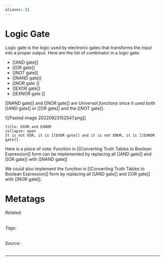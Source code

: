```yaml
---
aliases: []
---
```

# Logic Gate
Logic gate is the logic used by electronic gates that transforms the input into a proper output. Here are the list of combinator in a logic gate:
- [[AND gate]]
- [[OR gate]]
- [[NOT gate]]
- [[NAND gate]]
- [[NOR gate ]]
- [[EXOR gate]] 
- [[EXNOR gate ]]

[[NAND gate]] and [[NOR gate]] are _Universal functions_ since it used both [[AND gate]] or [[OR gate]] and the [[NOT gate]].

![[Pasted image 20220923152547.png]]

```ad-Danger
title: EXOR and EXNOR
collapse: open
It is not EOR, it is [[EXOR gate]] and it is not ENOR, it is [[EXNOR gate]].

```


Here is a piece of note:
Function in [[Converting Truth Tables to Boolean Expression]] form can be implemented by replacing all [[AND gate]] and [[OR gate]] with [[NAND gate]]

We could also implement the function in [[Converting Truth Tables to Boolean Expression]] form by replacing all [[AND gate]] and [[OR gate]] with [[NOR gate]].


# Metatags
###### Related: 
###### Tags: 
###### Source: 

---
